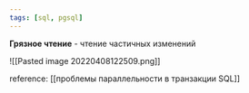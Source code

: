 ```yaml
---
tags: [sql, pgsql]
---
```


**Грязное чтение** - чтение частичных изменений

![[Pasted image 20220408122509.png]]

reference: [[проблемы параллельности в транзакции SQL]]
